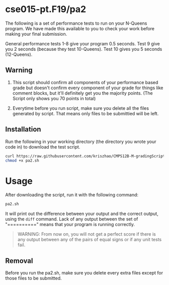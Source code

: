 # cse015-pt.F19/pa2

The following is a set of performance tests to run on your N-Queens program.
We have made this available to you to check your work before making your final
submission.

General performance tests 1-8 give your program 0.5 seconds.
Test 9 give you 2 seconds (because they test 10-Queens). Test 10 gives you 5 seconds (12-Queens).

## Warning

1. This script should confirm all components of your performance based grade but
doesn't confirm every component of your grade for things like comment blocks,
but it'll definitely get you the majority points. (The Script only shows you 70 points in total)

2. Everytime before you run script, make sure you delete all the files generated by script. That means only files to be submittied will be left.

## Installation

Run the following in your working directory (the directory you wrote your code
in) to download the test script.

```bash
curl https://raw.githubusercontent.com/kriszhao/CMPS12B-M-gradingScript/master/pa2/pa2.sh > pa2.sh
chmod +x pa2.sh
```


# Usage

After downloading the script, run it with the following command:

```bash
pa2.sh
```


It will print out the difference between your output and the correct output,
using the `diff` command. Lack of any output between the set of "=========="
means that your program is running correctly.

> WARNING: From now on, you will not get a perfect score if there is any output
between any of the pairs of equal signs or if any unit tests fail.

## Removal

Before you run the pa2.sh, make sure you delete every extra files except for those files to be submitted.
